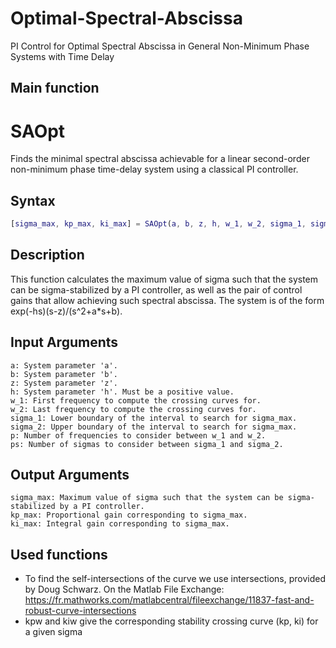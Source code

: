# Optimal-Spectral-Abscissa
PI Control for Optimal Spectral Abscissa in General Non-Minimum Phase Systems with Time Delay

## Main function
# SAOpt

Finds the minimal spectral abscissa achievable for a linear second-order non-minimum phase time-delay system using a classical PI controller.

## Syntax

```matlab
[sigma_max, kp_max, ki_max] = SAOpt(a, b, z, h, w_1, w_2, sigma_1, sigma_2, p, ps)
```
## Description

This function calculates the maximum value of sigma such that the system can be sigma-stabilized by a PI controller, as well as the pair of control gains that allow achieving such spectral abscissa. The system is of the form exp(-hs)(s-z)/(s^2+a*s+b).
## Input Arguments

    a: System parameter 'a'.
    b: System parameter 'b'.
    z: System parameter 'z'.
    h: System parameter 'h'. Must be a positive value.
    w_1: First frequency to compute the crossing curves for.
    w_2: Last frequency to compute the crossing curves for.
    sigma_1: Lower boundary of the interval to search for sigma_max.
    sigma_2: Upper boundary of the interval to search for sigma_max.
    p: Number of frequencies to consider between w_1 and w_2.
    ps: Number of sigmas to consider between sigma_1 and sigma_2.

## Output Arguments

    sigma_max: Maximum value of sigma such that the system can be sigma-stabilized by a PI controller.
    kp_max: Proportional gain corresponding to sigma_max.
    ki_max: Integral gain corresponding to sigma_max.
## Used functions
- To find the self-intersections of the curve we use intersections, provided by Doug Schwarz. On the Matlab File Exchange: https://fr.mathworks.com/matlabcentral/fileexchange/11837-fast-and-robust-curve-intersections 
- kpw and kiw give the corresponding stability crossing curve (kp, ki) for a given sigma 
